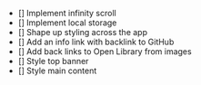 - [] Implement infinity scroll
- [] Implement local storage
- [] Shape up styling across the app
- [] Add an info link with backlink to GitHub
- [] Add back links to Open Library from images
- [] Style top banner
- [] Style main content